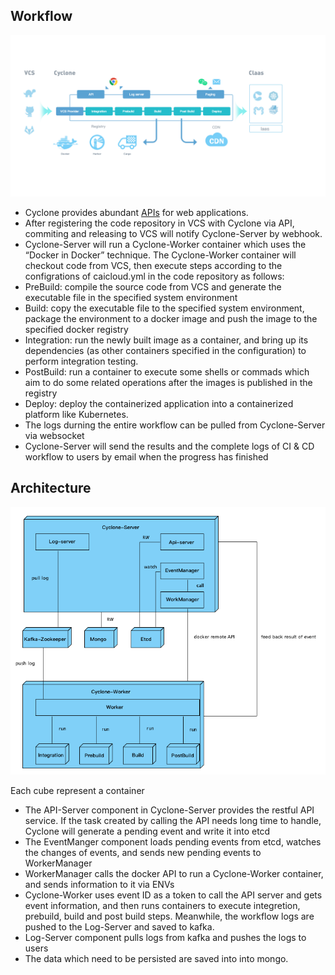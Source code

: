 ## Workflow
![flow](flow.png)
- Cyclone provides abundant [APIs](http://118.193.142.27:7099/apidocs/) for web applications.
- After registering the code repository in VCS with Cyclone via API, commiting and releasing to VCS will notify Cyclone-Server by webhook.
- Cyclone-Server will run a Cyclone-Worker container which uses the “Docker in Docker” technique. The Cyclone-Worker container will checkout code from VCS, then execute steps according to the configrations of caicloud.yml in the code repository as follows:
 - PreBuild: compile the source code from VCS and generate the executable file in the specified system environment
 - Build: copy the executable file to the specified system environment, package the environment to a docker image and push the image to the specified docker registry
 - Integration: run the newly built image as a container, and bring up its dependencies (as other containers specified in the configuration) to perform integration testing.
 - PostBuild: run a container to execute some shells or commads which aim to do some related operations after the images is published in the registry
 - Deploy: deploy the containerized application into a containerized platform like Kubernetes.
- The logs durning the entire workflow can be pulled from Cyclone-Server via websocket
- Cyclone-Server will send the results and the complete logs of CI & CD workflow to users by email when the progress has finished


## Architecture
![architecture](architecture.png)


Each cube represent a container
- The API-Server component in Cyclone-Server provides the restful API service. If the task created by calling the API needs long time to handle, Cyclone will generate a pending event and write it into etcd
- The EventManger component loads pending events from etcd, watches the changes of events, and sends new pending events to WorkerManager
- WorkerManager calls the docker API to run a Cyclone-Worker container, and sends information to it via ENVs
- Cyclone-Worker uses event ID as a token to call the API server and gets event information, and then runs containers to execute integretion, prebuild, build and post build steps. Meanwhile, the workflow logs are pushed to the Log-Server and saved to kafka. 
- Log-Server component pulls logs from kafka and pushes the logs to users
- The data which need to be persisted are saved into  into mongo. 